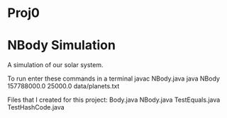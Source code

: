 # Proj0
# NBody Simulation

A simulation of our solar system. 

To run enter these commands in a terminal
  javac NBody.java
  java NBody 157788000.0 25000.0 data/planets.txt


Files that I created for this project:
	Body.java
	NBody.java
	TestEquals.java
	TestHashCode.java
